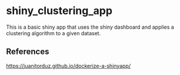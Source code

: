 # shiny_clustering_app
This is a basic shiny app that uses the shiny dashboard and applies a clustering algorithm to a given dataset.


## References
https://juanitorduz.github.io/dockerize-a-shinyapp/

